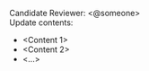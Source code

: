 <!-- 
This is the template for creating a pull request.
Please following the code of conduct,
And fill the template by replacing the `<foo>` part into your contents as followings.
  Code of conduct you need to check:
  1. Folders organization should be `root/<your_name>/...`
  2. Files should never be named as `Untitled`, `New File` or something.
-->



Candidate Reviewer: <@someone>  
Update contents: 
- <Content 1>  
- <Content 2>  
- <...>
